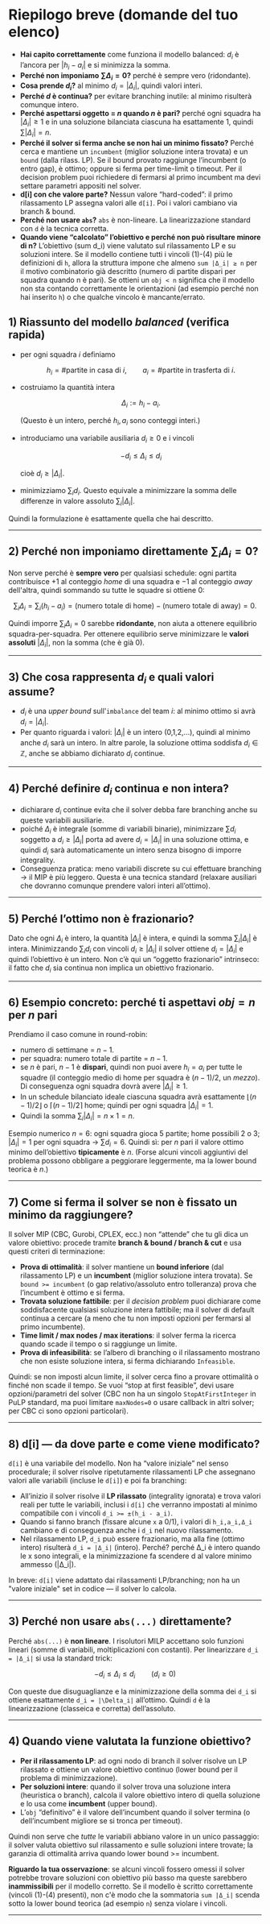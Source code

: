 # Riepilogo breve (domande del tuo elenco)

* **Hai capito correttamente** come funziona il modello balanced: $d_i$ è l’ancora per $|h_i-a_i|$ e si minimizza la somma.
* **Perché non imponiamo $\sum \Delta_i = 0$?** perché è sempre vero (ridondante).
* **Cosa prende $d_i$?** al minimo $d_i = |\Delta_i|$, quindi valori interi.
* **Perché $d$ è continua?** per evitare branching inutile: al minimo risulterà comunque intero.
* **Perché aspettarsi oggetto = $n$ quando $n$ è pari?** perché ogni squadra ha $|\Delta_i|\ge 1$ e in una soluzione bilanciata ciascuna ha esattamente 1, quindi $\sum |\Delta_i| = n$.
* **Perché il solver si ferma anche se non hai un minimo fissato?**
  Perché cerca e mantiene un `incumbent` (miglior soluzione intera trovata) e un `bound` (dalla rilass. LP). Se il bound provato raggiunge l’incumbent (o entro gap), è ottimo; oppure si ferma per time-limit o timeout. Per il decision problem puoi richiedere di fermarsi al primo incumbent ma devi settare parametri appositi nel solver.
* **d\[i] con che valore parte?**
  Nessun valore “hard-coded”: il primo rilassamento LP assegna valori alle `d[i]`. Poi i valori cambiano via branch & bound.
* **Perché non usare `abs`?**
  `abs` è non-lineare. La linearizzazione standard con `d` è la tecnica corretta.
* **Quando viene “calcolato” l’obiettivo e perché non può risultare minore di n?**
  L’obiettivo (sum d\_i) viene valutato sul rilassamento LP e su soluzioni intere. Se il modello contiene tutti i vincoli (1)-(4) più le definizioni di `h`, allora la struttura impone che almeno `sum |Δ_i| ≥ n` per il motivo combinatorio già descritto (numero di partite dispari per squadra quando n è pari). Se ottieni un `obj < n` significa che il modello non sta contando correttamente le orientazioni (ad esempio perché non hai inserito `h`) o che qualche vincolo è mancante/errato.

## 1) Riassunto del modello *balanced* (verifica rapida)

* per ogni squadra $i$ definiamo

  $$
  h_i = \#\text{partite in casa di }i,\qquad a_i=\#\text{partite in trasferta di }i.
  $$
* costruiamo la quantità intera

  $$
  \Delta_i := h_i - a_i.
  $$

  (Questo è un intero, perché $h_i,a_i$ sono conteggi interi.)
* introduciamo una variabile ausiliaria $d_i \ge 0$ e i vincoli

  $$
  -d_i \le \Delta_i \le d_i
  $$

  cioè $d_i \ge |\Delta_i|$.
* minimizziamo $\sum_i d_i$. Questo equivale a minimizzare la somma delle differenze in valore assoluto $\sum_i |\Delta_i|$.

Quindi la formulazione è esattamente quella che hai descritto.

---

## 2) Perché non imponiamo direttamente $\sum_i \Delta_i = 0$?

Non serve perché è **sempre vero** per qualsiasi schedule: ogni partita contribuisce $+1$ al conteggio *home* di una squadra e $-1$ al conteggio *away* dell'altra, quindi sommando su tutte le squadre si ottiene 0:

$$
\sum_{i} \Delta_i = \sum_i (h_i - a_i) = (\text{numero totale di home}) - (\text{numero totale di away}) = 0.
$$

Quindi imporre $\sum_i \Delta_i = 0$ sarebbe **ridondante**, non aiuta a ottenere equilibrio squadra-per-squadra. Per ottenere equilibrio serve minimizzare le **valori assoluti** $|\Delta_i|$, non la somma (che è già 0).

---

## 3) Che cosa rappresenta $d_i$ e quali valori assume?

* $d_i$ è una *upper bound* sull'`imbalance` del team $i$: al minimo ottimo si avrà $d_i = |\Delta_i|$.
* Per quanto riguarda i valori: $|\Delta_i|$ è un intero (0,1,2,...), quindi al minimo anche $d_i$ sarà un intero. In altre parole, la soluzione ottima soddisfa $d_i\in\mathbb{Z}$, anche se abbiamo dichiarato $d_i$ continue.

---

## 4) Perché definire $d_i$ **continua** e non intera?

* dichiarare $d_i$ continue evita che il solver debba fare branching anche su queste variabili ausiliarie.
* poiché $\Delta_i$ è integrale (somme di variabili binarie), minimizzare $\sum d_i$ soggetto a $d_i \ge |\Delta_i|$ porta ad avere $d_i = |\Delta_i|$ in una soluzione ottima, e quindi $d_i$ sarà automaticamente un intero senza bisogno di imporre integrality.
* Conseguenza pratica: meno variabili discrete su cui effettuare branching → il MIP è più leggero. Questa è una tecnica standard (relaxare ausiliari che dovranno comunque prendere valori interi all’ottimo).

---

## 5) Perché l’ottimo non è frazionario?

Dato che ogni $\Delta_i$ è intero, la quantità $|\Delta_i|$ è intera, e quindi la somma $\sum_i |\Delta_i|$ è intera. Minimizzando $\sum_i d_i$ con vincoli $d_i \ge |\Delta_i|$ il solver ottiene $d_i = |\Delta_i|$ e quindi l’obiettivo è un intero. Non c’è qui un “oggetto frazionario” intrinseco: il fatto che $d_i$ sia continua non implica un obiettivo frazionario.

---

## 6) Esempio concreto: perché ti aspettavi $obj = n$ per $n$ pari

Prendiamo il caso comune in round-robin:

* numero di settimane = $n-1$.
* per squadra: numero totale di partite = $n-1$.
* se $n$ è pari, $n-1$ è **dispari**, quindi non puoi avere $h_i=a_i$ per tutte le squadre (il conteggio medio di home per squadra è $(n-1)/2$, un *mezzo*). Di conseguenza ogni squadra dovrà avere $|\Delta_i| \ge 1$.
* In un schedule bilanciato ideale ciascuna squadra avrà esattamente $\lfloor (n-1)/2\rfloor$ o $\lceil (n-1)/2\rceil$ home; quindi per ogni squadra $|\Delta_i| = 1$.
* Quindi la somma $\sum_i |\Delta_i| = n \times 1 = n$.

Esempio numerico $n=6$: ogni squadra gioca 5 partite; home possibili 2 o 3; $|\Delta_i|=1$ per ogni squadra → $\sum d_i = 6$. Quindi sì: per $n$ pari il valore ottimo minimo dell’obiettivo **tipicamente** è $n$. (Forse alcuni vincoli aggiuntivi del problema possono obbligare a peggiorare leggermente, ma la lower bound teorica è $n$.)

---

## 7) Come si ferma il solver se non è fissato un minimo da raggiungere?

Il solver MIP (CBC, Gurobi, CPLEX, ecc.) non “attende” che tu gli dica un valore obiettivo: procede tramite **branch & bound / branch & cut** e usa questi criteri di terminazione:

* **Prova di ottimalità**: il solver mantiene un **bound inferiore** (dal rilassamento LP) e un **incumbent** (miglior soluzione intera trovata). Se `bound >= incumbent` (o gap relativo/assoluto entro tolleranza) prova che l’incumbent è ottimo e si ferma.
* **Trovata soluzione fattibile**: per il *decision problem* puoi dichiarare come soddisfacente qualsiasi soluzione intera fattibile; ma il solver di default continua a cercare (a meno che tu non imposti opzioni per fermarsi al primo incumbente).
* **Time limit / max nodes / max iterations**: il solver ferma la ricerca quando scade il tempo o si raggiunge un limite.
* **Prova di infeasibilità**: se l’albero di branching o il rilassamento mostrano che non esiste soluzione intera, si ferma dichiarando `Infeasible`.

Quindi: se non imposti alcun limite, il solver cerca fino a provare ottimalità o finché non scade il tempo. Se vuoi “stop at first feasible”, devi usare opzioni/parametri del solver (CBC non ha un singolo `StopAtFirstInteger` in PuLP standard, ma puoi limitare `maxNodes=0` o usare callback in altri solver; per CBC ci sono opzioni particolari).

---

## 8) d\[i] — da dove parte e come viene modificato?

`d[i]` è una variabile del modello. Non ha “valore iniziale” nel senso procedurale; il solver risolve ripetutamente rilassamenti LP che assegnano valori alle variabili (incluse le `d[i]`) e poi fa branching:

* All’inizio il solver risolve il **LP rilassato** (integrality ignorata) e trova valori reali per tutte le variabili, inclusi i `d[i]` che verranno impostati al minimo compatibile con i vincoli `d_i >= ±(h_i - a_i)`.
* Quando si fanno branch (fissare alcune `x` a 0/1), i valori di `h_i,a_i,Δ_i` cambiano e di conseguenza anche i `d_i` nel nuovo rilassamento.
* Nel rilassamento LP, `d_i` può essere frazionario, ma alla fine (ottimo intero) risulterà `d_i = |Δ_i|` (intero). Perché? perché Δ\_i è intero quando le x sono integrali, e la minimizzazione fa scendere d al valore minimo ammesso (|Δ\_i|).

In breve: `d[i]` viene adattato dai rilassamenti LP/branching; non ha un "valore iniziale" set in codice — il solver lo calcola.

---

## 3) Perché non usare `abs(...)` direttamente?

Perché `abs(...)` è **non lineare**. I risolutori MILP accettano solo funzioni lineari (somme di variabili, moltiplicazioni con costanti). Per linearizzare `d_i = |Δ_i|` si usa la standard trick:

$$
-d_i \le \Delta_i \le d_i \qquad (d_i \ge 0)
$$

Con queste due disuguaglianze e la minimizzazione della somma dei `d_i` si ottiene esattamente `d_i = |\Delta_i|` all’ottimo. Quindi `d` è la linearizzazione (classeica e corretta) dell’assoluto.

---

## 4) Quando viene valutata la funzione obiettivo?

* **Per il rilassamento LP**: ad ogni nodo di branch il solver risolve un LP rilassato e ottiene un valore obiettivo continuo (lower bound per il problema di minimizzazione).
* **Per soluzioni intere**: quando il solver trova una soluzione intera (heuristica o branch), calcola il valore obiettivo intero di quella soluzione e lo usa come **incumbent** (upper bound).
* L’`obj` “definitivo” è il valore dell’incumbent quando il solver termina (o dell’incumbent migliore se si tronca per timeout).

Quindi non serve che *tutte* le variabili abbiano valore in un unico passaggio: il solver valuta obiettivo sul rilassamento e sulle soluzioni intere trovate; la garanzia di ottimalità arriva quando lower bound >= incumbent.

**Riguardo la tua osservazione**: se alcuni vincoli fossero omessi il solver potrebbe trovare soluzioni con obiettivo più basso ma queste sarebbero **inammissibili** per il modello corretto. Se il modello è scritto correttamente (vincoli (1)-(4) presenti), non c'è modo che la sommatoria `sum |Δ_i|` scenda sotto la lower bound teorica (ad esempio `n`) senza violare i vincoli.

---
